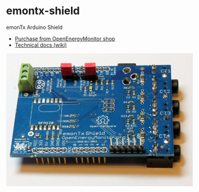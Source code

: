 # emontx-shield

emonTx Arduino Shield

- [Purchase from OpenEnergyMonitor shop](http://shop.openenergymonitor.com/emontx-shield/)
- [Technical docs (wiki)](https://wiki.openenergymonitor.org/index.php/EmonTx_Arduino_Shield)

![](hardware/emontx-shield-smt/photo.jpg)
